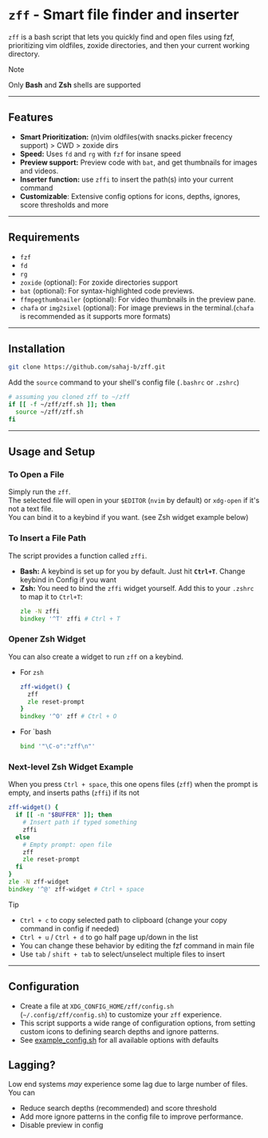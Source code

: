 # `zff` - Smart file finder and inserter

`zff` is a bash script that lets you quickly find and open files using fzf, prioritizing vim oldfiles, zoxide directories, and then your current working directory.

> [!NOTE]
> Only **Bash** and **Zsh** shells are supported

-----

## Features
- **Smart Prioritization:** (n)vim oldfiles(with snacks.picker frecency support) > CWD > zoxide dirs
- **Speed:** Uses `fd` and `rg` with `fzf` for insane speed
- **Preview support:** Preview code with `bat`, and get thumbnails for images and videos.
- **Inserter function:** use `zffi` to insert the path(s) into your current command
- **Customizable**: Extensive config options for icons, depths, ignores, score thresholds and more

-----

## Requirements
  - `fzf`
  - `fd`
  - `rg`
  - `zoxide` (optional): For zoxide directories support
  - `bat` (optional): For syntax-highlighted code previews.
  - `ffmpegthumbnailer` (optional): For video thumbnails in the preview pane.
  - `chafa` or `img2sixel` (optional): For image previews in the terminal.(`chafa` is recommended as it supports more formats)

-----

## Installation
```bash
git clone https://github.com/sahaj-b/zff.git
```
Add the `source` command to your shell's config file (`.bashrc` or `.zshrc`)
```sh
# assuming you cloned zff to ~/zff
if [[ -f ~/zff/zff.sh ]]; then
  source ~/zff/zff.sh
fi
```
-----

## Usage and Setup

### To Open a File

Simply run the `zff`.  
The selected file will open in your `$EDITOR` (`nvim` by default) or `xdg-open` if it's not a text file.  
You can bind it to a keybind if you want. (see Zsh widget example below)

### To Insert a File Path

The script provides a function called `zffi`.
  * **Bash:** A keybind is set up for you by default. Just hit **`Ctrl+T`**. Change keybind in Config if you want
  * **Zsh:** You need to bind the `zffi` widget yourself. Add this to your `.zshrc` to map it to `Ctrl+T`:
     ```zsh
     zle -N zffi
     bindkey '^T' zffi # Ctrl + T
     ```

### Opener Zsh Widget
You can also create a widget to run `zff` on a keybind.
- For `zsh`
  ```zsh
  zff-widget() {
    zff
    zle reset-prompt
  }
  bindkey '^O' zff # Ctrl + O
  ```
- For `bash
  ```bash
  bind '"\C-o":"zff\n"'
  ```

### Next-level Zsh Widget Example
When you press `Ctrl + space`, this one opens files (`zff`) when the prompt is empty, and inserts paths (`zffi`) if its not 
```zsh
zff-widget() {
  if [[ -n "$BUFFER" ]]; then
    # Insert path if typed something
    zffi
  else
    # Empty prompt: open file
    zff
    zle reset-prompt
  fi
}
zle -N zff-widget
bindkey '^@' zff-widget # Ctrl + space
```

> [!TIP]
> - `Ctrl + c` to copy selected path to clipboard (change your copy command in config if needed)
> - `Ctrl + u` / `Ctrl + d` to go half page up/down in the list
> - You can change these behavior by editing the fzf command in main file
> - Use `tab` / `shift + tab` to select/unselect multiple files to insert

-----

## Configuration

- Create a file at `XDG_CONFIG_HOME/zff/config.sh` (`~/.config/zff/config.sh`) to customize your `zff` experience.
- This script supports a wide range of configuration options, from setting custom icons to defining search depths and ignore patterns.
- See [example_config.sh](example_config.sh) for all available options with defaults

## Lagging?
Low end systems *may* experience some lag due to large number of files. You can
- Reduce search depths (recommended) and score threshold
- Add more ignore patterns in the config file to improve performance.
- Disable preview in config
